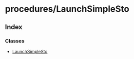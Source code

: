 # procedures/LaunchSimpleSto

## Index

### Classes

* [LaunchSimpleSto](../classes/_procedures_launchsimplesto_.launchsimplesto.md)

